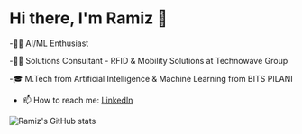 # Hi there, I'm Ramiz 👋

-🧑‍💻 AI/ML Enthusiast

-🧑‍💻 Solutions Consultant - RFID & Mobility Solutions at Technowave Group

-🎓 M.Tech from Artificial Intelligence & Machine Learning from BITS PILANI 

- 📫 How to reach me: [LinkedIn](https://www.linkedin.com/in/ramizpa/)

![Ramiz's GitHub stats](https://github-readme-stats.vercel.app/api?username=ramizpa&show_icons=true&theme=radical)
